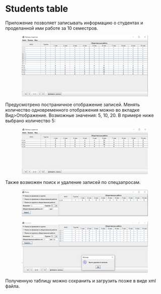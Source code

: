# Students table
Приложение позволяет записывать информацию о студентах и проделанной ими работе за 10 семестров. 

<p align="center">
  <img width="400" src="https://github.com/YanaGv/student-base/blob/main/img/%D0%BE%D1%81%D0%BD%D0%BE%D0%B2%D0%BD%D0%BE%D0%B5.png?raw=true">
</p>

Предусмотрено постраничное отображение записей. Менять количество одновременного отображения можно во вкладке Вид>Отображение. Возможные значения: 5, 10, 20.
В примере ниже выбрано количество 5:

<p align="center">
  <img width="400" src="https://github.com/YanaGv/student-base/blob/main/img/%D0%B2%D0%B8%D0%B4.png?raw=true">
</p>

Также возможен поиск и удаление записей по спецзапросам.

<p align="center">
  <img width="400" src="https://github.com/YanaGv/student-base/blob/main/img/%D0%BF%D0%BE%D0%B8%D1%81%D0%BA.png?raw=true">
</p>

<p align="center">
  <img width="400" src="https://github.com/YanaGv/student-base/blob/main/img/%D1%83%D0%B4%D0%B0%D0%BB%D0%B5%D0%BD%D0%B8%D0%B5.png?raw=true">
</p>

Полученную таблицу можно сохранить и загрузить позже в виде xml файла.

